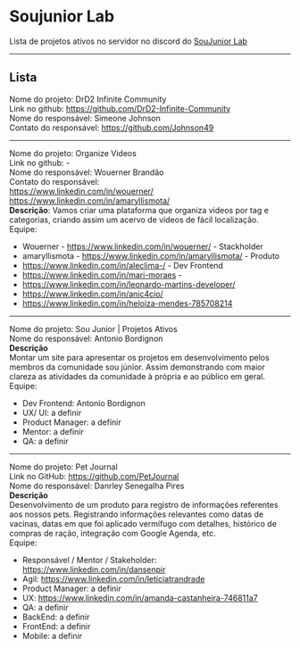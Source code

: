# Soujunior Lab

Lista de projetos ativos no servidor no discord do [SouJunior Lab](https://discord.gg/soujunior-community-759176734460346423)

----------------

## Lista
Nome do projeto: DrD2 Infinite Community  
Link no github: https://github.com/DrD2-Infinite-Community  
Nome do responsável: Simeone Johnson  
Contato do responsável: https://github.com/Johnson49  

---------------

Nome do projeto: Organize Videos    
Link no github: -  
Nome do responsável: Wouerner Brandão    
Contato do responsável:   
https://www.linkedin.com/in/wouerner/     
https://www.linkedin.com/in/amaryllismota/   
**Descrição**: Vamos criar uma plataforma que organiza videos por tag e categorias, criando assim um acervo de vídeos de fácil localização.   
Equipe:
* Wouerner - https://www.linkedin.com/in/wouerner/ - Stackholder
* amaryllismota - https://www.linkedin.com/in/amaryllismota/  - Produto
* https://www.linkedin.com/in/aleclima-/ - Dev Frontend
* https://www.linkedin.com/in/mari-moraes - 
* https://www.linkedin.com/in/leonardo-martins-developer/
* https://www.linkedin.com/in/anic4cio/
* https://www.linkedin.com/in/heloiza-mendes-785708214

---------------


Nome do projeto: Sou Junior | Projetos Ativos   
Nome do responsável: Antonio Bordignon  
**Descrição**  
Montar um site para apresentar os projetos em desenvolvimento pelos membros da comunidade sou júnior. Assim demonstrando com maior clareza as atividades da comunidade à própria e ao público em geral.  
Equipe:  
* Dev Frontend: Antonio Bordignon  
* UX/ UI: a definir  
* Product Manager: a definir  
* Mentor: a definir  
* QA: a definir  


---------------

Nome do projeto: Pet Journal   
Link no GitHub: https://github.com/PetJournal   
Nome do responsável: Danrley Senegalha Pires  
**Descrição**  
Desenvolvimento de um produto para registro de informações referentes aos nossos pets.
Registrando informações relevantes como datas de vacinas, datas em que foi aplicado vermífugo com detalhes, histórico de compras de ração, integração com Google Agenda, etc.  
Equipe:  
* Responsável / Mentor / Stakeholder: https://www.linkedin.com/in/dansenpir  
* Agil: https://www.linkedin.com/in/leticiatrandrade  
* Product Manager: a definir  
* UX: https://www.linkedin.com/in/amanda-castanheira-746811a7  
* QA: a definir  
* BackEnd: a definir  
* FrontEnd: a definir  
* Mobile: a definir
